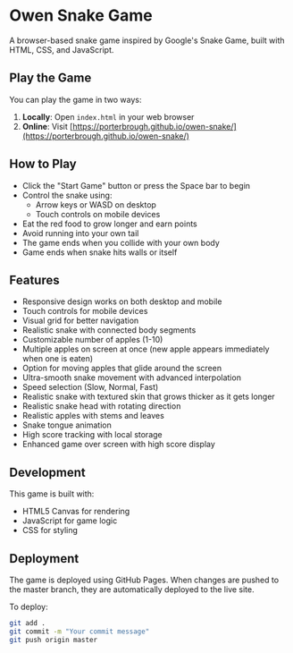 # Owen Snake Game

A browser-based snake game inspired by Google's Snake Game, built with HTML, CSS, and JavaScript.

## Play the Game

You can play the game in two ways:

1. **Locally**: Open `index.html` in your web browser
2. **Online**: Visit [https://porterbrough.github.io/owen-snake/](https://porterbrough.github.io/owen-snake/)

## How to Play

- Click the "Start Game" button or press the Space bar to begin
- Control the snake using:
  - Arrow keys or WASD on desktop
  - Touch controls on mobile devices
- Eat the red food to grow longer and earn points
- Avoid running into your own tail
- The game ends when you collide with your own body
- Game ends when snake hits walls or itself

## Features

- Responsive design works on both desktop and mobile
- Touch controls for mobile devices
- Visual grid for better navigation
- Realistic snake with connected body segments
- Customizable number of apples (1-10)
- Multiple apples on screen at once (new apple appears immediately when one is eaten)
- Option for moving apples that glide around the screen
- Ultra-smooth snake movement with advanced interpolation
- Speed selection (Slow, Normal, Fast)
- Realistic snake with textured skin that grows thicker as it gets longer
- Realistic snake head with rotating direction
- Realistic apples with stems and leaves
- Snake tongue animation
- High score tracking with local storage
- Enhanced game over screen with high score display

## Development

This game is built with:
- HTML5 Canvas for rendering
- JavaScript for game logic
- CSS for styling

## Deployment

The game is deployed using GitHub Pages. When changes are pushed to the master branch, they are automatically deployed to the live site.

To deploy:
```bash
git add .
git commit -m "Your commit message"
git push origin master
```